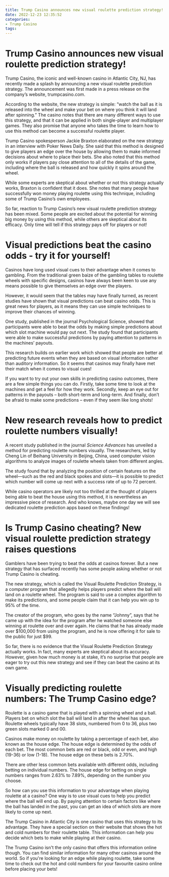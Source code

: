 ```yaml
---
title: Trump Casino announces new visual roulette prediction strategy!
date: 2022-12-23 12:35:52
categories:
- Trump Casino
tags:
---
```



#  Trump Casino announces new visual roulette prediction strategy!

Trump Casino, the iconic and well-known casino in Atlantic City, NJ, has recently made a splash by announcing a new visual roulette prediction strategy. The announcement was first made in a press release on the company’s website, trumpcasino.com.

According to the website, the new strategy is simple: “watch the ball as it is released into the wheel and make your bet on where you think it will land after spinning.” The casino notes that there are many different ways to use this strategy, and that it can be applied in both single-player and multiplayer games. They also promise that anyone who takes the time to learn how to use this method can become a successful roulette player.

 Trump Casino spokesperson Jackie Braxton elaborated on the new strategy in an interview with Poker News Daily. She said that this method is designed to give players an edge over the house by allowing them to make informed decisions about where to place their bets. She also noted that this method only works if players pay close attention to all of the details of the game, including where the ball is released and how quickly it spins around the wheel.

While some experts are skeptical about whether or not this strategy actually works, Braxton is confident that it does. She notes that many people have successfully won money playing roulette using this technique, including some of Trump Casino’s own employees.

So far, reaction to Trump Casino’s new visual roulette prediction strategy has been mixed. Some people are excited about the potential for winning big money by using this method, while others are skeptical about its efficacy. Only time will tell if this strategy pays off for players or not!

#  Visual predictions beat the casino odds - try it for yourself!

Casinos have long used visual cues to their advantage when it comes to gambling. From the traditional green baize of the gambling tables to roulette wheels with specific designs, casinos have always been keen to use any means possible to give themselves an edge over the players.

However, it would seem that the tables may have finally turned, as recent studies have shown that visual predictions can beat casino odds. This is great news for players, as it means they can use simple techniques to improve their chances of winning.

One study, published in the journal Psychological Science, showed that participants were able to beat the odds by making simple predictions about which slot machine would pay out next. The study found that participants were able to make successful predictions by paying attention to patterns in the machines’ payouts.

This research builds on earlier work which showed that people are better at predicting future events when they are based on visual information rather than auditory information. So it seems that casinos may finally have met their match when it comes to visual cues!

If you want to try out your own skills in predicting casino outcomes, there are a few simple things you can do. Firstly, take some time to look at the machines and get a feel for how they work. Secondly, keep an eye out for patterns in the payouts – both short-term and long-term. And finally, don’t be afraid to make some predictions – even if they seem like long shots!

#  New research reveals how to predict roulette numbers visually!

A recent study published in the journal <i>Science Advances</i> has unveiled a method for predicting roulette numbers visually. The researchers, led by Cheng Lin of Beihang University in Beijing, China, used computer vision algorithms to analyze images of roulette wheels taken from different angles.

The study found that by analyzing the position of certain features on the wheel—such as the red and black spokes and slots—it is possible to predict which number will come up next with a success rate of up to 72 percent.

While casino operators are likely not too thrilled at the thought of players being able to beat the house using this method, it is nevertheless an impressive piece of research. And who knows, maybe one day we will see dedicated roulette prediction apps based on these findings!

#  Is Trump Casino cheating? New visual roulette prediction strategy raises questions

Gamblers have been trying to beat the odds at casinos forever. But a new strategy that has surfaced recently has some people asking whether or not Trump Casino is cheating.

The new strategy, which is called the Visual Roulette Prediction Strategy, is a computer program that allegedly helps players predict where the ball will land on a roulette wheel. The program is said to use a complex algorithm to make its predictions, and some people claim that it can help you win up to 95% of the time.

The creator of the program, who goes by the name “Johnny”, says that he came up with the idea for the program after he watched someone else winning at roulette over and over again. He claims that he has already made over $100,000 from using the program, and he is now offering it for sale to the public for just $99.

So far, there is no evidence that the Visual Roulette Prediction Strategy actually works. In fact, many experts are skeptical about its accuracy. However, given how much money is at stake, it’s no surprise that people are eager to try out this new strategy and see if they can beat the casino at its own game.

#  Visually predicting roulette numbers: The Trump Casino edge?

Roulette is a casino game that is played with a spinning wheel and a ball. Players bet on which slot the ball will land in after the wheel has spun. Roulette wheels typically have 38 slots, numbered from 0 to 36, plus two green slots marked 0 and 00.

Casinos make money on roulette by taking a percentage of each bet, also known as the house edge. The house edge is determined by the odds of each bet. The most common bets are red or black, odd or even, and high (19-36) or low (1-18). The house edge on these bets is 2.70%.

There are other less common bets available with different odds, including betting on individual numbers. The house edge for betting on single numbers ranges from 2.63% to 7.89%, depending on the number you choose.

So how can you use this information to your advantage when playing roulette at a casino? One way is to use visual cues to help you predict where the ball will end up. By paying attention to certain factors like where the ball has landed in the past, you can get an idea of which slots are more likely to come up next.

The Trump Casino in Atlantic City is one casino that uses this strategy to its advantage. They have a special section on their website that shows the hot and cold numbers for their roulette table. This information can help you decide which bets to make while playing at their casino.

The Trump Casino isn't the only casino that offers this information online though. You can find similar information for many other casinos around the world. So if you're looking for an edge while playing roulette, take some time to check out the hot and cold numbers for your favourite casino online before placing your bets!